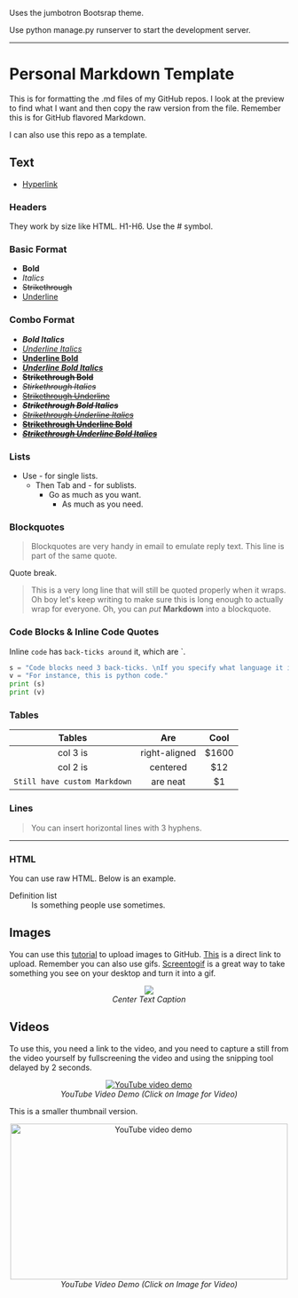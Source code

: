 Uses the jumbotron Bootsrap theme.

Use python manage.py runserver to start the development server.

---

# Personal Markdown Template
This is for formatting the .md files of my GitHub repos. I look at the preview to find what I want and then copy the raw version from the file. Remember this is for GitHub flavored Markdown.

I can also use this repo as a template.

## Text

- [Hyperlink](https://www.google.com/)

### Headers

They work by size like HTML. H1-H6. Use the # symbol.

### Basic Format
- **Bold**
- *Italics*
- ~~Strikethrough~~
- <ins>Underline</ins>

### Combo Format
- ***Bold Italics***
- <ins>*Underline Italics*</ins>
- <ins>**Underline Bold**</ins>
- <ins>***Underline Bold Italics***</ins>
- ~~**Strikethrough Bold**~~
- ~~*Stirkethrough Italics*~~
- ~~<ins>Strikethrough Underline</ins>~~
- ~~***Strikethrough Bold Italics***~~
- ~~<ins>*Strikethrough Underline Italics*</ins>~~
- ~~<ins>**Strikethrough Underline Bold**</ins>~~
- ~~<ins>***Strikethrough Underline Bold Italics***</ins>~~

### Lists
- Use - for single lists.
   - Then Tab and - for sublists.
      - Go as much as you want.
          - As much as you need.

### Blockquotes

> Blockquotes are very handy in email to emulate reply text.
> This line is part of the same quote.

Quote break.

> This is a very long line that will still be quoted properly when it wraps. Oh boy let's keep writing to make sure this is long enough to actually wrap for everyone. Oh, you can *put* **Markdown** into a blockquote.

### Code Blocks & Inline Code Quotes

Inline `code` has `back-ticks around` it, which are `.

```python
s = "Code blocks need 3 back-ticks. \nIf you specify what language it is, then you get syntax highlighting."
v = "For instance, this is python code."
print (s)
print (v)
```

### Tables

| Tables        | Are           | Cool  |
|:-------------:|:-------------:|:-----:|
| col 3 is      | right-aligned | $1600 |
| col 2 is      | centered      |   $12 |
| `Still have custom Markdown` | are neat      |    $1 |

### Lines

> You can insert horizontal lines with 3 hyphens.
---

### HTML

You can use raw HTML. Below is an example.

<dl>
  <dt>Definition list</dt>
  <dd>Is something people use sometimes.</dd>
</dl>

## Images

You can use this [tutorial](https://gist.github.com/NawalJAhmed/2168f7659c08b6a033e7f6daf8db69a6) to upload images to GitHub.
[This](https://github.com/NawalJAhmed/Markdown-Guide/issues/new) is a direct link to upload. Remember you can also use gifs. [Screentogif](https://www.screentogif.com/) is a great way to take something you see on your desktop and turn it into a gif.

<p align="center">
  <img src="https://user-images.githubusercontent.com/11577850/66669444-8c1a7500-ec25-11e9-9412-ef17a064a5ee.jpg">
  <br>
  <em> Center Text Caption </em>
</p>

## Videos

To use this, you need a link to the video, and you need to capture a still from the video yourself by fullscreening the video and using the snipping tool delayed by 2 seconds.

<p align="center">
  <a href="https://www.youtube.com/watch?v=jNQXAC9IVRw&list=PLBGH6psvCLx46lC91XTNSwi5RPryOhhde
  " target="_blank"><img src="https://user-images.githubusercontent.com/11577850/72564409-a6e03380-387d-11ea-9730-461e5bfb2621.PNG"
  alt="YouTube video demo"/></a>
  <br>
  <em>YouTube Video Demo (Click on Image for Video) </em>
</p>

This is a smaller thumbnail version.

<p align="center">
  <a href="https://www.youtube.com/watch?v=jNQXAC9IVRw&list=PLBGH6psvCLx46lC91XTNSwi5RPryOhhde
  " target="_blank"><img src="https://user-images.githubusercontent.com/11577850/72564409-a6e03380-387d-11ea-9730-461e5bfb2621.PNG"
                         width="500" height="281.25"
  alt="YouTube video demo"/></a>
  <br>
  <em>YouTube Video Demo (Click on Image for Video) </em>
</p>
